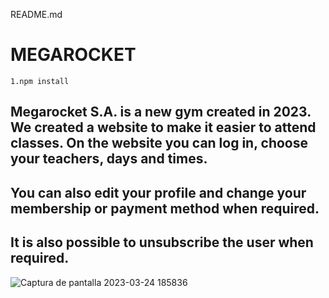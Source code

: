 README.md
# MEGAROCKET 
```
1.npm install
```

## Megarocket S.A. is a new gym created in 2023. We created a website to make it easier to attend classes. On the website you can log in, choose your teachers, days and times. 
## You can also edit your profile and change your membership or payment method when required.
 ## It is also possible to unsubscribe the user when required.

![Captura de pantalla 2023-03-24 185836](https://user-images.githubusercontent.com/127704578/227653897-e5e4828b-2447-4e9d-8333-bae723fa597a.png)